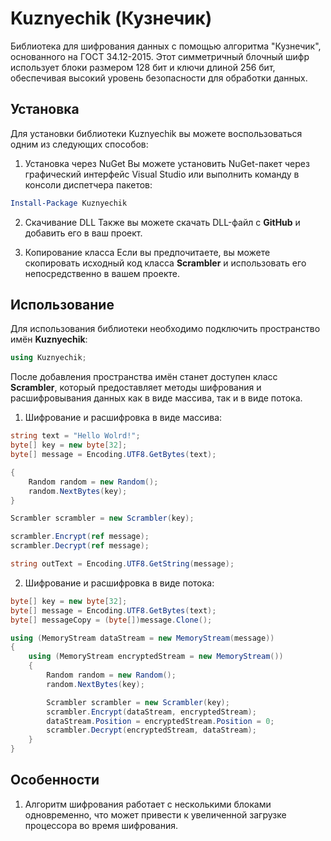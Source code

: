 # Kuznyechik (Кузнечик)
Библиотека для шифрования данных с помощью алгоритма "Кузнечик", основанного на ГОСТ 34.12-2015. Этот симметричный блочный шифр использует блоки размером 128 бит и ключи длиной 256 бит, обеспечивая высокий уровень безопасности для обработки данных.

## Установка
Для установки библиотеки Kuznyechik вы можете воспользоваться одним из следующих способов:
1. Установка через NuGet
Вы можете установить NuGet-пакет через графический интерфейс Visual Studio или выполнить команду в консоли диспетчера пакетов:

```powerShell
Install-Package Kuznyechik
```
2. Скачивание DLL
Также вы можете скачать DLL-файл с **GitHub** и добавить его в ваш проект.

3. Копирование класса
Если вы предпочитаете, вы можете скопировать исходный код класса **Scrambler** и использовать его непосредственно в вашем проекте.

## Использование
Для использования библиотеки необходимо подключить пространство имён **Kuznyechik**:

```c#
using Kuznyechik;
```

После добавления пространства имён станет доступен класс **Scrambler**, который предоставляет методы шифрования и расшифровывания данных как в виде массива, так и в виде потока.

1. Шифрование и расшифровка в виде массива:

```c#
string text = "Hello Wolrd!";
byte[] key = new byte[32];
byte[] message = Encoding.UTF8.GetBytes(text);

{
    Random random = new Random();
    random.NextBytes(key);
}

Scrambler scrambler = new Scrambler(key);

scrambler.Encrypt(ref message);
scrambler.Decrypt(ref message);

string outText = Encoding.UTF8.GetString(message);
```

2. Шифрование и расшифровка в виде потока:

```c#
byte[] key = new byte[32];
byte[] message = Encoding.UTF8.GetBytes(text);
byte[] messageCopy = (byte[])message.Clone();

using (MemoryStream dataStream = new MemoryStream(message))
{
    using (MemoryStream encryptedStream = new MemoryStream())
    {
        Random random = new Random();
        random.NextBytes(key);

        Scrambler scrambler = new Scrambler(key);
        scrambler.Encrypt(dataStream, encryptedStream);
        dataStream.Position = encryptedStream.Position = 0;
        scrambler.Decrypt(encryptedStream, dataStream);
    }
}
```

## Особенности
1. Алгоритм шифрования работает с несколькими блоками одновременно, что может привести к увеличенной загрузке процессора во время шифрования.